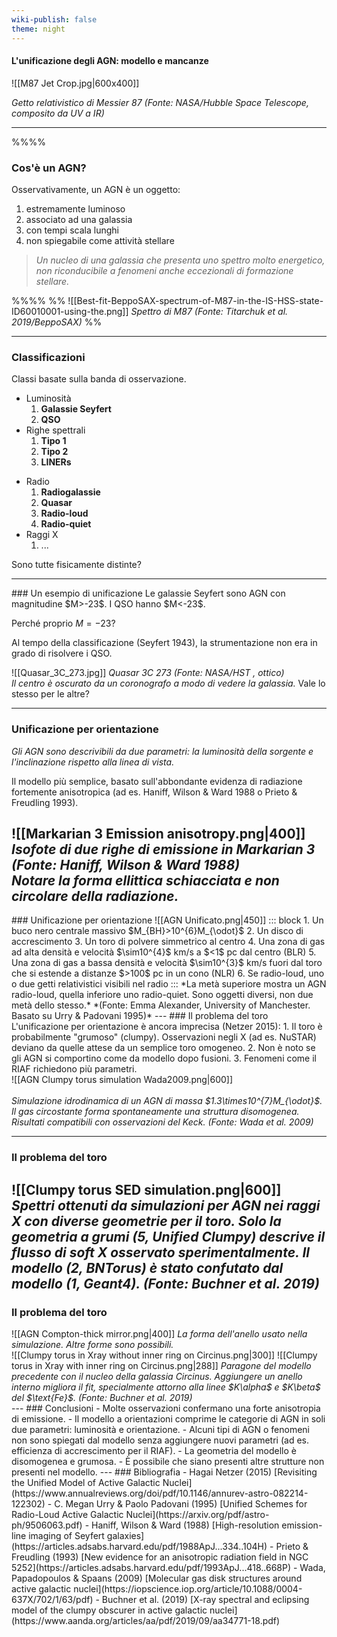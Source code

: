 ```yaml
---
wiki-publish: false
theme: night
---
```

#### L'unificazione degli AGN: modello e mancanze

![[M87 Jet Crop.jpg|600x400]]

*Getto relativistico di Messier 87 (Fonte: NASA/Hubble Space Telescope, composito da UV a IR)* <!-- element style="font-size: 14px" -->

---
<!-- .slide: style="font-size: 28px" -->
%%<grid drag="60 100" drop="-40 00">%%
### Cos'è un AGN?
Osservativamente, un AGN è un oggetto:
1. estremamente luminoso
2. associato ad una galassia
3. con tempi scala lunghi
4. non spiegabile come attività stellare

> *Un nucleo di una galassia che presenta uno spettro molto energetico, non riconducibile a fenomeni anche eccezionali di formazione stellare.*

%%</grid>%%
%%<grid drag="35 100" drop="63 00">
![[Best-fit-BeppoSAX-spectrum-of-M87-in-the-IS-HSS-state-ID60010001-using-the.png]]
*Spettro di M87 (Fonte: Titarchuk et al. 2019/BeppoSAX)*<!-- element style="font-size: 14px" -->
</grid>%%

---
<!-- .slide: style="font-size: 34px" -->
### Classificazioni
Classi basate sulla banda di osservazione.

<split even>
<div>

- Luminosità
	1. **Galassie Seyfert**
	2. **QSO**
- Righe spettrali
	1. **Tipo 1**
	2. **Tipo 2**
	3. **LINERs**
</div>

<div>

- Radio
	1. **Radiogalassie**
	2. **Quasar**
	3. **Radio-loud**
	4. **Radio-quiet**
- Raggi X
	1. ...
</div>
</split>

Sono tutte fisicamente distinte?

---
<!-- .slide: style="font-size: 26px" -->
<grid drag="100 0" drop="0 12">
### Un esempio di unificazione
</grid>
<grid drag="60 0" drop="5 50">
Le galassie Seyfert sono AGN con magnitudine $M>-23$. I QSO hanno $M<-23$.

Perché proprio $M=-23$?

Al tempo della classificazione (Seyfert 1943), la strumentazione non era in grado di risolvere i QSO.
</grid>

<grid drag="30 50" drop="68 30">
![[Quasar_3C_273.jpg]]
<em>Quasar 3C 273 (Fonte: NASA/HST , ottico)<br>Il centro è oscurato da un coronografo a modo di vedere la galassia.</em> <!-- element style="font-size: 14px" -->
</grid>

<grid drag="60 0" drop="7 88">
Vale lo stesso per le altre?
</grid>

---
<!-- .slide: style="font-size: 24px" -->
### Unificazione per orientazione
*Gli AGN sono descrivibili da due parametri: la luminosità della sorgente e l'inclinazione rispetto alla linea di vista.*

Il modello più semplice, basato sull'abbondante evidenza di radiazione fortemente anisotropica (ad es. Haniff, Wilson & Ward 1988 o Prieto & Freudling 1993).

![[Markarian 3 Emission anisotropy.png|400]]
<em>Isofote di due righe di emissione in Markarian 3 (Fonte: Haniff, Wilson & Ward 1988)<br>Notare la forma ellittica schiacciata e non circolare della radiazione.</em> <!-- element style="font-size: 14px" -->
---
<!-- .slide: style="font-size: 24px" -->
<grid drag="100 10" drop="0 10">
### Unificazione per orientazione
</grid>

<grid drag="50 70" drop="2 20">
![[AGN Unificato.png|450]]
</grid>

<grid drag="50 70" drop="48 20">
::: block
1. Un buco nero centrale massivo $M_{BH}>10^{6}M_{\odot}$
2. Un disco di accrescimento
3. Un toro di polvere simmetrico al centro
4. Una zona di gas ad alta densità e velocità $\sim10^{4}$ km/s a $<1$ pc dal centro (BLR)
5. Una zona di gas a bassa densità e velocità $\sim10^{3}$ km/s fuori dal toro che si estende a distanze $>100$ pc in un cono (NLR)
6. Se radio-loud, uno o due getti relativistici visibili nel radio
::: <!-- element style="font-size: 22px" -->
</grid>

<grid drag="90 10" drop="5 -5">
*La metà superiore mostra un AGN radio-loud, quella inferiore uno radio-quiet. Sono oggetti diversi, non due metà dello stesso.* <!-- element style="font-size: 14px" -->
</grid>

<grid drag="90 10" drop="5 -1">
*(Fonte: Emma Alexander, University of Manchester. Basato su Urry & Padovani 1995)* <!-- element style="font-size: 14px" -->
</grid>
---
<!-- .slide: style="font-size: 26px" -->
### Il problema del toro
L'unificazione per orientazione è ancora imprecisa (Netzer 2015):
1. Il toro è probabilmente "grumoso" (clumpy). Osservazioni negli X (ad es. NuSTAR) deviano da quelle attese da un semplice toro omogeneo.
2. Non è noto se gli AGN si comportino come da modello dopo fusioni.
3. Fenomeni come il RIAF richiedono più parametri.

<split left="3" right="1" gap="1">
<div>
![[AGN Clumpy torus simulation Wada2009.png|600]]
</div>
<div><br>
<em>Simulazione idrodinamica di un AGN di massa $1.3\times10^{7}M_{\odot}$. Il gas circostante forma spontaneamente una struttura disomogenea. Risultati compatibili con osservazioni del Keck. (Fonte: Wada et al. 2009)</em> <!-- element style="font-size: 14px" -->
</div>
</split>

---
<!-- .slide: style="font-size: 26px" -->
### Il problema del toro
![[Clumpy torus SED simulation.png|600]]
<em>Spettri ottenuti da simulazioni per AGN nei raggi X con diverse geometrie per il toro. Solo la geometria a grumi (5, Unified Clumpy) descrive il flusso di soft X osservato sperimentalmente. Il modello (2, BNTorus) è stato confutato dal modello (1, Geant4). (Fonte: Buchner et al. 2019)</em> <!-- element style="font-size: 14px" -->
---
<!-- .slide: style="font-size: 26px" -->
### Il problema del toro
<split left="1" right="2" gap="1">
<div>
![[AGN Compton-thick mirror.png|400]]
<em>La forma dell'anello usato nella simulazione. Altre forme sono possibili.</em> <!-- element style="font-size: 14px" -->
</div>
<div>
![[Clumpy torus in Xray without inner ring on Circinus.png|300]]
![[Clumpy torus in Xray with inner ring on Circinus.png|288]]
<em>Paragone del modello precedente con il nucleo della galassia Circinus. Aggiungere un anello interno migliora il fit, specialmente attorno alla linee $K\alpha$ e $K\beta$ del $\text{Fe}$. (Fonte: Buchner et al. 2019)</em> <!-- element style="font-size: 14px" -->
</div>
---
<!-- .slide: style="font-size: 26px" -->
### Conclusioni
- Molte osservazioni confermano una forte anisotropia di emissione.
- Il modello a orientazioni comprime le categorie di AGN in soli due parametri: luminosità e orientazione.
- Alcuni tipi di AGN o fenomeni non sono spiegati dal modello senza aggiungere nuovi parametri (ad es. efficienza di accrescimento per il RIAF).
- La geometria del modello è disomogenea e grumosa.
- È possibile che siano presenti altre strutture non presenti nel modello.
---
<!-- .slide: style="font-size: 22px" -->
### Bibliografia
- Hagai Netzer (2015) [Revisiting the Unified Model of Active Galactic Nuclei](https://www.annualreviews.org/doi/pdf/10.1146/annurev-astro-082214-122302)
- C. Megan Urry & Paolo Padovani (1995) [Unified Schemes for Radio-Loud Active Galactic Nuclei](https://arxiv.org/pdf/astro-ph/9506063.pdf)
- Haniff, Wilson & Ward (1988) [High-resolution emission-line imaging of Seyfert galaxies](https://articles.adsabs.harvard.edu/pdf/1988ApJ...334..104H)
- Prieto & Freudling (1993) [New evidence for an anisotropic radiation field in NGC 5252](https://articles.adsabs.harvard.edu/pdf/1993ApJ...418..668P)
- Wada, Papadopoulos & Spaans (2009) [Molecular gas disk structures around active galactic nuclei](https://iopscience.iop.org/article/10.1088/0004-637X/702/1/63/pdf)
- Buchner et al. (2019) [X-ray spectral and eclipsing model of the clumpy obscurer in active galactic nuclei](https://www.aanda.org/articles/aa/pdf/2019/09/aa34771-18.pdf)